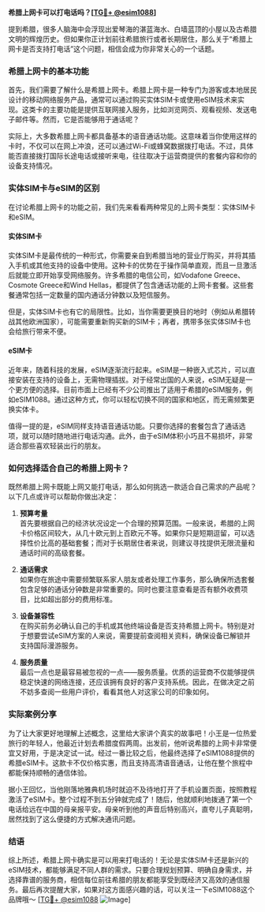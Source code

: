 **希腊上网卡可以打电话吗？[[TG💪+ @esim1088](https://t.me/s/esim1088)]**

提到希腊，很多人脑海中会浮现出爱琴海的湛蓝海水、白墙蓝顶的小屋以及古希腊文明的辉煌历史。但如果你正计划前往希腊旅行或者长期居住，那么关于“希腊上网卡是否支持打电话”这个问题，相信会成为你非常关心的一个话题。

### 希腊上网卡的基本功能

首先，我们需要了解什么是希腊上网卡。希腊上网卡是一种专门为游客或本地居民设计的移动网络服务产品，通常可以通过购买实体SIM卡或使用eSIM技术来实现。这类卡的主要功能是提供互联网接入服务，比如浏览网页、观看视频、发送电子邮件等。然而，它是否能够用于通话呢？

实际上，大多数希腊上网卡都具备基本的语音通话功能。这意味着当你使用这样的卡时，不仅可以在网上冲浪，还可以通过Wi-Fi或蜂窝数据拨打电话。不过，具体能否直接拨打国际长途电话或接听来电，往往取决于运营商提供的套餐内容和你的设备支持情况。

### 实体SIM卡与eSIM的区别

在讨论希腊上网卡的功能之前，我们先来看看两种常见的上网卡类型：实体SIM卡和eSIM。

#### 实体SIM卡

实体SIM卡是最传统的一种形式，你需要亲自到希腊当地的营业厅购买，并将其插入手机或其他支持的设备中使用。这种卡的优势在于操作简单直观，而且一旦激活后就能立即开始享受网络服务。许多希腊的电信公司，如Vodafone Greece、Cosmote Greece和Wind Hellas，都提供了包含通话功能的上网卡套餐。这些套餐通常包括一定数量的国内通话分钟数以及短信服务。

但是，实体SIM卡也有它的局限性。比如，当你需要更换目的地时（例如从希腊转战其他欧洲国家），可能需要重新购买新的SIM卡；再者，携带多张实体SIM卡也会给旅行带来不便。

#### eSIM卡

近年来，随着科技的发展，eSIM逐渐流行起来。eSIM是一种嵌入式芯片，可以直接安装在支持的设备上，无需物理插拔。对于经常出国的人来说，eSIM无疑是一个更方便的选择。目前市面上已经有不少公司推出了适用于希腊的eSIM服务，例如eSIM1088。通过这种方式，你可以轻松切换不同的国家和地区，而无需频繁更换实体卡。

值得一提的是，eSIM同样支持语音通话功能。只要你选择的套餐包含了通话选项，就可以随时随地进行电话沟通。此外，由于eSIM体积小巧且不易损坏，非常适合那些喜欢轻装出行的朋友。

### 如何选择适合自己的希腊上网卡？

既然希腊上网卡既能上网又能打电话，那么如何挑选一款适合自己需求的产品呢？以下几点或许可以帮助你做出决定：

1. **预算考量**  
   首先要根据自己的经济状况设定一个合理的预算范围。一般来说，希腊的上网卡价格区间较大，从几十欧元到上百欧元不等。如果你只是短期逗留，可以选择性价比高的基础套餐；而对于长期居住者来说，则建议寻找提供无限流量和通话时间的高级套餐。

2. **通话需求**  
   如果你在旅途中需要频繁联系家人朋友或者处理工作事务，那么确保所选套餐包含足够的通话分钟数是非常重要的。同时也要注意查看是否有额外收费项目，比如超出部分的费用标准。

3. **设备兼容性**  
   在购买前务必确认自己的手机或其他终端设备是否支持希腊上网卡。特别是对于想要尝试eSIM方案的人来说，需要提前查阅相关资料，确保设备已解锁并支持国际漫游服务。

4. **服务质量**  
   最后一点也是最容易被忽视的一点——服务质量。优质的运营商不仅能够提供稳定快速的网络连接，还应该拥有良好的客户支持系统。因此，在做决定之前不妨多查阅一些用户评价，看看其他人对这家公司的印象如何。

### 实际案例分享

为了让大家更好地理解上述概念，这里给大家讲个真实的故事吧！小王是一位热爱旅行的年轻人，他最近计划去希腊度假两周。出发前，他听说希腊的上网卡非常便宜又好用，于是决定试一试。经过一番比较之后，他最终选择了eSIM1088提供的希腊eSIM卡。这款卡不仅价格实惠，而且支持高清语音通话，让他在整个旅程中都能保持顺畅的通信体验。

据小王回忆，当他刚落地雅典机场时就迫不及待地打开了手机设置页面，按照教程激活了eSIM卡。整个过程不到五分钟就完成了！随后，他就顺利地拨通了第一个电话给远在中国的母亲报平安。母亲听到他的声音后特别高兴，直夸儿子真聪明，居然找到了这么便捷的方式解决通讯问题。

### 结语

综上所述，希腊上网卡确实是可以用来打电话的！无论是实体SIM卡还是新兴的eSIM技术，都能够满足不同人群的需求。只要合理规划预算、明确自身需求，并选择靠谱的服务商，相信每位前往希腊的朋友都能享受到既经济又高效的通信服务。最后再次提醒大家，如果对这方面感兴趣的话，可以关注一下eSIM1088这个品牌哦～ [[TG💪+ @esim1088](https://t.me/s/esim1088) ![Image](https://i.postimg.cc/4NQfJmqS/Snipaste-2025-05-13-00-14-12.png)]
